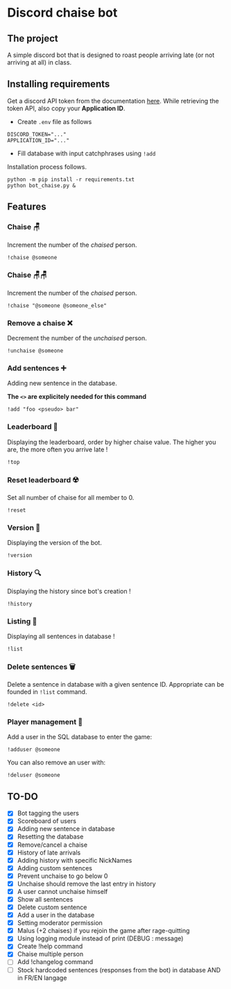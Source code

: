 # Discord chaise bot

## The project

A simple discord bot that is designed to roast people arriving late (or not arriving at all) in class.

## Installing requirements

Get a discord API token from the documentation [here](https://discordpy.readthedocs.io/en/stable/discord.html).
While retrieving the token API, also copy your **Application ID**.

- Create `.env` file as follows
```env
DISCORD_TOKEN="..."
APPLICATION_ID="..."
```
- Fill database with input catchphrases using `!add`

Installation process follows.

```
python -m pip install -r requirements.txt
python bot_chaise.py &
```



## Features

### Chaise 🪑

Increment the number of the *chaised* person.

```
!chaise @someone
```
### Chaise 🪑🪑

Increment the number of the *chaised* person.

```
!chaise "@someone @someone_else"
```

### Remove a chaise ❌

Decrement the number of the *unchaised* person.

```
!unchaise @someone
```

### Add sentences ➕

Adding new sentence in the database.

**The `<>` are explicitely needed for this command**

```
!add "foo <pseudo> bar"
```

### Leaderboard 🥇

Displaying the leaderboard, order by higher chaise value.
The higher you are, the more often you arrive late !

```
!top
```

### Reset leaderboard ☢️

Set all number of chaise for all member to 0.

```
!reset
```

### Version 🎲

Displaying the version of the bot.

```
!version
```

### History 🔍

Displaying the history since bot's creation !

```
!history
```

### Listing 📖

Displaying all sentences in database !

```
!list
```

### Delete sentences 🗑️

Delete a sentence in database with a given sentence ID.
Appropriate <id> can be founded in `!list` command.

```
!delete <id>
```

### Player management 💁

Add a user in the SQL database to enter the game:

```
!adduser @someone
```

You can also remove an user with:

```
!deluser @someone
```

## TO-DO

 - [X] Bot tagging the users
 - [X] Scoreboard of users
 - [X] Adding new sentence in database
 - [X] Resetting the database
 - [X] Remove/cancel a chaise
 - [X] History of late arrivals 
 - [X] Adding history with specific NickNames
 - [X] Adding custom sentences
 - [X] Prevent unchaise to go below 0
 - [X] Unchaise should remove the last entry in history
 - [X] A user cannot unchaise himself
 - [X] Show all sentences
 - [X] Delete custom sentence
 - [X] Add a user in the database
 - [X] Setting moderator permission 
 - [X] Malus (+2 chaises) if you rejoin the game after rage-quitting
 - [X] Using logging module instead of print (DEBUG : message)
 - [X] Create !help command
 - [X] Chaise multiple person
 - [ ] Add !changelog command
 - [ ] Stock hardcoded sentences (responses from the bot) in database AND in FR/EN langage